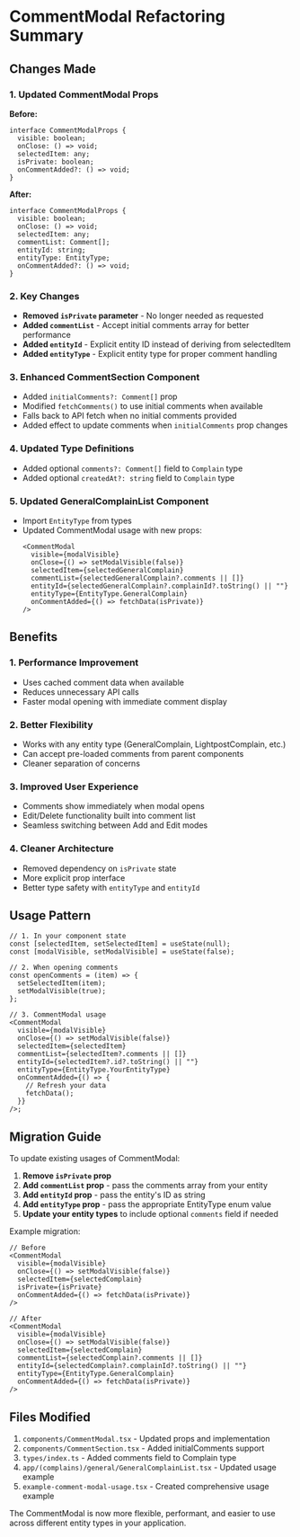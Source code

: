# CommentModal Refactoring Summary

## Changes Made

### 1. Updated CommentModal Props

**Before:**

```tsx
interface CommentModalProps {
  visible: boolean;
  onClose: () => void;
  selectedItem: any;
  isPrivate: boolean;
  onCommentAdded?: () => void;
}
```

**After:**

```tsx
interface CommentModalProps {
  visible: boolean;
  onClose: () => void;
  selectedItem: any;
  commentList: Comment[];
  entityId: string;
  entityType: EntityType;
  onCommentAdded?: () => void;
}
```

### 2. Key Changes

- **Removed `isPrivate` parameter** - No longer needed as requested
- **Added `commentList`** - Accept initial comments array for better performance
- **Added `entityId`** - Explicit entity ID instead of deriving from selectedItem
- **Added `entityType`** - Explicit entity type for proper comment handling

### 3. Enhanced CommentSection Component

- Added `initialComments?: Comment[]` prop
- Modified `fetchComments()` to use initial comments when available
- Falls back to API fetch when no initial comments provided
- Added effect to update comments when `initialComments` prop changes

### 4. Updated Type Definitions

- Added optional `comments?: Comment[]` field to `Complain` type
- Added optional `createdAt?: string` field to `Complain` type

### 5. Updated GeneralComplainList Component

- Import `EntityType` from types
- Updated CommentModal usage with new props:
  ```tsx
  <CommentModal
    visible={modalVisible}
    onClose={() => setModalVisible(false)}
    selectedItem={selectedGeneralComplain}
    commentList={selectedGeneralComplain?.comments || []}
    entityId={selectedGeneralComplain?.complainId?.toString() || ""}
    entityType={EntityType.GeneralComplain}
    onCommentAdded={() => fetchData(isPrivate)}
  />
  ```

## Benefits

### 1. Performance Improvement

- Uses cached comment data when available
- Reduces unnecessary API calls
- Faster modal opening with immediate comment display

### 2. Better Flexibility

- Works with any entity type (GeneralComplain, LightpostComplain, etc.)
- Can accept pre-loaded comments from parent components
- Cleaner separation of concerns

### 3. Improved User Experience

- Comments show immediately when modal opens
- Edit/Delete functionality built into comment list
- Seamless switching between Add and Edit modes

### 4. Cleaner Architecture

- Removed dependency on `isPrivate` state
- More explicit prop interface
- Better type safety with `entityType` and `entityId`

## Usage Pattern

```tsx
// 1. In your component state
const [selectedItem, setSelectedItem] = useState(null);
const [modalVisible, setModalVisible] = useState(false);

// 2. When opening comments
const openComments = (item) => {
  setSelectedItem(item);
  setModalVisible(true);
};

// 3. CommentModal usage
<CommentModal
  visible={modalVisible}
  onClose={() => setModalVisible(false)}
  selectedItem={selectedItem}
  commentList={selectedItem?.comments || []}
  entityId={selectedItem?.id?.toString() || ""}
  entityType={EntityType.YourEntityType}
  onCommentAdded={() => {
    // Refresh your data
    fetchData();
  }}
/>;
```

## Migration Guide

To update existing usages of CommentModal:

1. **Remove `isPrivate` prop**
2. **Add `commentList` prop** - pass the comments array from your entity
3. **Add `entityId` prop** - pass the entity's ID as string
4. **Add `entityType` prop** - pass the appropriate EntityType enum value
5. **Update your entity types** to include optional `comments` field if needed

Example migration:

```tsx
// Before
<CommentModal
  visible={modalVisible}
  onClose={() => setModalVisible(false)}
  selectedItem={selectedComplain}
  isPrivate={isPrivate}
  onCommentAdded={() => fetchData(isPrivate)}
/>

// After
<CommentModal
  visible={modalVisible}
  onClose={() => setModalVisible(false)}
  selectedItem={selectedComplain}
  commentList={selectedComplain?.comments || []}
  entityId={selectedComplain?.complainId?.toString() || ""}
  entityType={EntityType.GeneralComplain}
  onCommentAdded={() => fetchData(isPrivate)}
/>
```

## Files Modified

1. `components/CommentModal.tsx` - Updated props and implementation
2. `components/CommentSection.tsx` - Added initialComments support
3. `types/index.ts` - Added comments field to Complain type
4. `app/(complains)/general/GeneralComplainList.tsx` - Updated usage example
5. `example-comment-modal-usage.tsx` - Created comprehensive usage example

The CommentModal is now more flexible, performant, and easier to use across different entity types in your application.
